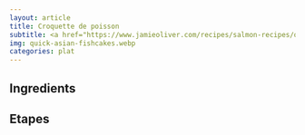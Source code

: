 ```yaml
---
layout: article
title: Croquette de poisson
subtitle: <a href="https://www.jamieoliver.com/recipes/salmon-recipes/quick-asian-fishcakes/">https://www.jamieoliver.com/recipes/salmon-recipes/quick-asian-fishcakes/</a>
img: quick-asian-fishcakes.webp
categories: plat
---
```


<div class="body">
  <h2>Ingredients</h2>
  <h2>Etapes</h2>
</div>
